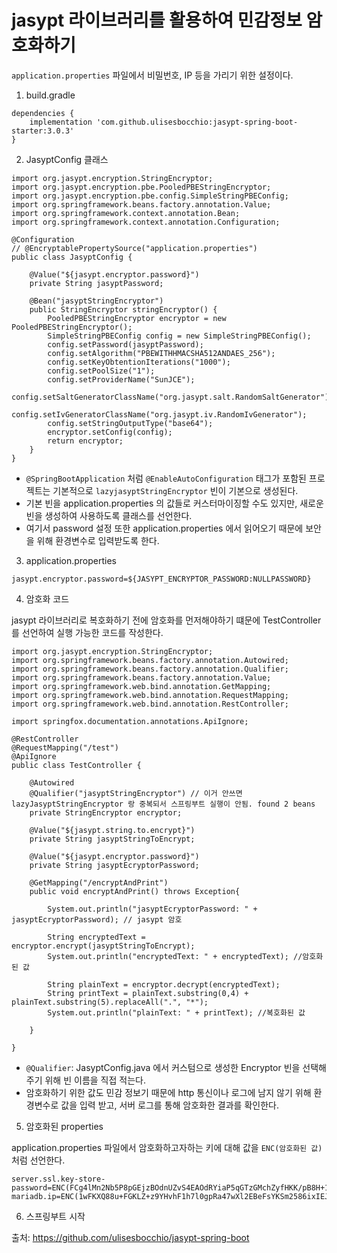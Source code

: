 # jasypt 라이브러리를 활용하여 민감정보 암호화하기

`application.properties` 파일에서 비밀번호, IP 등을 가리기 위한 설정이다.

1. build.gradle

```
dependencies {
    implementation 'com.github.ulisesbocchio:jasypt-spring-boot-starter:3.0.3'
}
```

2. JasyptConfig 클래스

```
import org.jasypt.encryption.StringEncryptor;
import org.jasypt.encryption.pbe.PooledPBEStringEncryptor;
import org.jasypt.encryption.pbe.config.SimpleStringPBEConfig;
import org.springframework.beans.factory.annotation.Value;
import org.springframework.context.annotation.Bean;
import org.springframework.context.annotation.Configuration;

@Configuration
// @EncryptablePropertySource("application.properties")
public class JasyptConfig {

    @Value("${jasypt.encryptor.password}")
    private String jasyptPassword;

    @Bean("jasyptStringEncryptor")
    public StringEncryptor stringEncryptor() {
        PooledPBEStringEncryptor encryptor = new PooledPBEStringEncryptor();
        SimpleStringPBEConfig config = new SimpleStringPBEConfig();
        config.setPassword(jasyptPassword);
        config.setAlgorithm("PBEWITHHMACSHA512ANDAES_256");
        config.setKeyObtentionIterations("1000");
        config.setPoolSize("1");
        config.setProviderName("SunJCE");
        config.setSaltGeneratorClassName("org.jasypt.salt.RandomSaltGenerator");
        config.setIvGeneratorClassName("org.jasypt.iv.RandomIvGenerator");
        config.setStringOutputType("base64");
        encryptor.setConfig(config);
        return encryptor;
    }
}
```

- `@SpringBootApplication` 처럼 `@EnableAutoConfiguration` 태그가 포함된 프로젝트는 기본적으로 `lazyjasyptStringEncryptor` 빈이 기본으로 생성된다.
- 기본 빈을 application.properties 의 값들로 커스터마이징할 수도 있지만, 새로운 빈을 생성하여 사용하도록 클래스를 선언한다.
- 여기서 password 설정 또한 application.properties 에서 읽어오기 때문에 보안을 위해 환경변수로 입력받도록 한다.

3. application.properties

```
jasypt.encryptor.password=${JASYPT_ENCRYPTOR_PASSWORD:NULLPASSWORD}
```

4. 암호화 코드

jasypt 라이브러리로 복호화하기 전에 암호화를 먼저해야하기 떄문에 TestController 를 선언하여 실행 가능한 코드를 작성한다.

```
import org.jasypt.encryption.StringEncryptor;
import org.springframework.beans.factory.annotation.Autowired;
import org.springframework.beans.factory.annotation.Qualifier;
import org.springframework.beans.factory.annotation.Value;
import org.springframework.web.bind.annotation.GetMapping;
import org.springframework.web.bind.annotation.RequestMapping;
import org.springframework.web.bind.annotation.RestController;

import springfox.documentation.annotations.ApiIgnore;

@RestController 
@RequestMapping("/test") 
@ApiIgnore
public class TestController {

    @Autowired
    @Qualifier("jasyptStringEncryptor") // 이거 안쓰면 lazyJasyptStringEncryptor 랑 중복되서 스프링부트 실행이 안됨. found 2 beans
    private StringEncryptor encryptor;

    @Value("${jasypt.string.to.encrypt}")
    private String jasyptStringToEncrypt;

    @Value("${jasypt.encryptor.password}")
    private String jasyptEcryptorPassword;

    @GetMapping("/encryptAndPrint")
    public void encryptAndPrint() throws Exception{

        System.out.println("jasyptEcryptorPassword: " + jasyptEcryptorPassword); // jasypt 암호

        String encryptedText = encryptor.encrypt(jasyptStringToEncrypt);
        System.out.println("encryptedText: " + encryptedText); //암호화된 값 
        
        String plainText = encryptor.decrypt(encryptedText); 
        String printText = plainText.substring(0,4) + plainText.substring(5).replaceAll(".", "*");
        System.out.println("plainText: " + printText); //복호화된 값

    }

}
```

- `@Qualifier`: JasyptConfig.java 에서 커스텀으로 생성한 Encryptor 빈을 선택해주기 위해 빈 이름을 직접 적는다.
- 암호화하기 위한 값도 민감 정보기 때문에 http 통신이나 로그에 남지 않기 위해 환경변수로 값을 입력 받고, 서버 로그를 통해 암호화한 결과를 확인한다.

5. 암호화된 properties

application.properties 파일에서 암호화하고자하는 키에 대해 값을 `ENC(암호화된 값)` 처럼 선언한다.

```
server.ssl.key-store-password=ENC(FCg4lMn2Nb5P8pGEjzBOdnUZvS4EAOdRYiaP5qGTzGMchZyfHKK/pB8H+1U4GpP1)
mariadb.ip=ENC(1wFKXQ88u+FGKLZ+z9YHvhF1h7l0gpRa47wXl2EBeFsYKSm2586ixIEJpTXVpOKO)
```

6. 스프링부트 시작

출처: https://github.com/ulisesbocchio/jasypt-spring-boot
